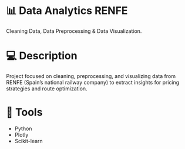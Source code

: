 # 📊 Data Analytics RENFE
Cleaning Data, Data Preprocessing &amp; Data Visualization.

# 💻 Description
Project focused on cleaning, preprocessing, and visualizing data from RENFE (Spain’s national railway company) to extract insights for pricing strategies and route optimization.

# 🔧 Tools
* Python
* Plotly
* Scikit-learn
